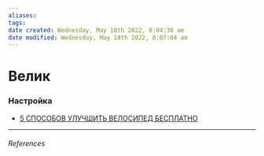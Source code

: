 ```yaml
---
aliases: 
tags: 
date created: Wednesday, May 18th 2022, 8:04:30 am
date modified: Wednesday, May 18th 2022, 8:07:04 am
---
```


# Велик

### Настройка

- [5 СПОСОБОВ УЛУЧШИТЬ ВЕЛОСИПЕД БЕСПЛАТНО](https://www.youtube.com/watch?v=GReehdv_KGU&list=PLZTsCOAKJJ_YDVYjM03UaTNuu128O35Ml&index=1&t=30s)
---

###### References
